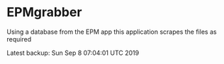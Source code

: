 # EPMgrabber
Using a database from the EPM app this application scrapes the files as required


Latest backup: Sun Sep 8 07:04:01 UTC 2019
